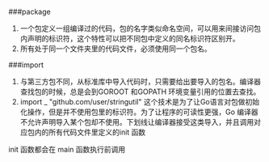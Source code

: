 ###package
1. 一个包定义一组编译过的代码，包的名字类似命名空间，可以用来间接访问包内声明的标识符，这个特性可以把不同包中定义的同名标识符区别开。
2. 所有处于同一个文件夹里的代码文件，必须使用同一个包名。

###import
1. 与第三方包不同，从标准库中导入代码时，只需要给出要导入的包名。编译器查找包的时候，总是会到GOROOT 和GOPATH 环境变量引用的位置去查找。
2. import _ "github.com/user/stringutil"  这个技术是为了让Go语言对包做初始化操作，但是并不使用包里的标识符。为了让程序的可读性更强，Go 编译器不允许声明导入某个包却不使用。下划线让编译器接受这类导入，并且调用对应包内的所有代码文件里定义的init 函数

init 函数都会在 main 函数执行前调用
